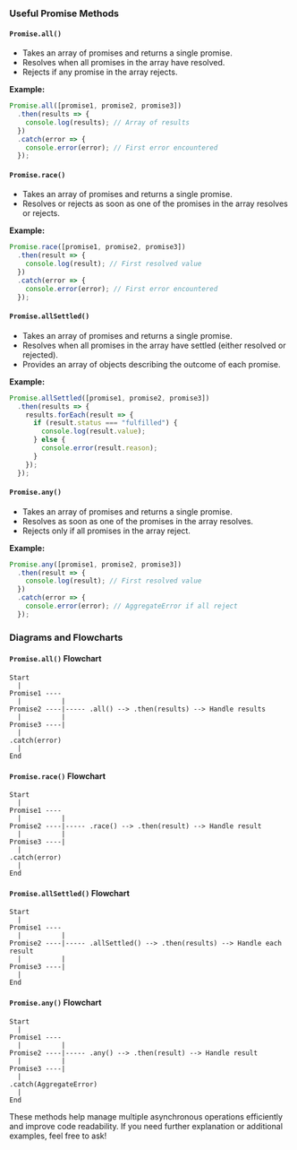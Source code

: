 ### Useful Promise Methods

#### `Promise.all()`
- Takes an array of promises and returns a single promise.
- Resolves when all promises in the array have resolved.
- Rejects if any promise in the array rejects.

**Example:**
```javascript
Promise.all([promise1, promise2, promise3])
  .then(results => {
    console.log(results); // Array of results
  })
  .catch(error => {
    console.error(error); // First error encountered
  });
```

#### `Promise.race()`
- Takes an array of promises and returns a single promise.
- Resolves or rejects as soon as one of the promises in the array resolves or rejects.

**Example:**
```javascript
Promise.race([promise1, promise2, promise3])
  .then(result => {
    console.log(result); // First resolved value
  })
  .catch(error => {
    console.error(error); // First error encountered
  });
```

#### `Promise.allSettled()`
- Takes an array of promises and returns a single promise.
- Resolves when all promises in the array have settled (either resolved or rejected).
- Provides an array of objects describing the outcome of each promise.

**Example:**
```javascript
Promise.allSettled([promise1, promise2, promise3])
  .then(results => {
    results.forEach(result => {
      if (result.status === "fulfilled") {
        console.log(result.value);
      } else {
        console.error(result.reason);
      }
    });
  });
```

#### `Promise.any()`
- Takes an array of promises and returns a single promise.
- Resolves as soon as one of the promises in the array resolves.
- Rejects only if all promises in the array reject.

**Example:**
```javascript
Promise.any([promise1, promise2, promise3])
  .then(result => {
    console.log(result); // First resolved value
  })
  .catch(error => {
    console.error(error); // AggregateError if all reject
  });
```

### Diagrams and Flowcharts

#### `Promise.all()` Flowchart
```plaintext
Start
  |
Promise1 ----
  |          |
Promise2 ----|----- .all() --> .then(results) --> Handle results
  |          |
Promise3 ----|
  |
.catch(error)
  |
End
```

#### `Promise.race()` Flowchart
```plaintext
Start
  |
Promise1 ----
  |          |
Promise2 ----|----- .race() --> .then(result) --> Handle result
  |          |
Promise3 ----|
  |
.catch(error)
  |
End
```

#### `Promise.allSettled()` Flowchart
```plaintext
Start
  |
Promise1 ----
  |          |
Promise2 ----|----- .allSettled() --> .then(results) --> Handle each result
  |          |
Promise3 ----|
  |
End
```

#### `Promise.any()` Flowchart
```plaintext
Start
  |
Promise1 ----
  |          |
Promise2 ----|----- .any() --> .then(result) --> Handle result
  |          |
Promise3 ----|
  |
.catch(AggregateError)
  |
End
```

These methods help manage multiple asynchronous operations efficiently and improve code readability. If you need further explanation or additional examples, feel free to ask!